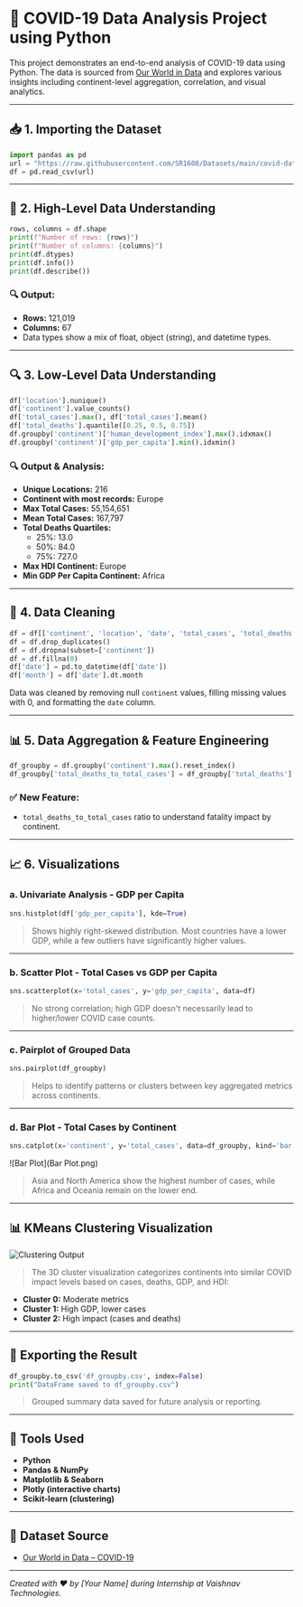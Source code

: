 
# 🦠 COVID-19 Data Analysis Project using Python

This project demonstrates an end-to-end analysis of COVID-19 data using Python. The data is sourced from [Our World in Data](https://github.com/SR1608/Datasets/blob/main/covid-data.csv) and explores various insights including continent-level aggregation, correlation, and visual analytics.

---

## 📥 1. Importing the Dataset

```python
import pandas as pd
url = "https://raw.githubusercontent.com/SR1608/Datasets/main/covid-data.csv"
df = pd.read_csv(url)
```

---

## 🧾 2. High-Level Data Understanding

```python
rows, columns = df.shape
print(f"Number of rows: {rows}")
print(f"Number of columns: {columns}")
print(df.dtypes)
print(df.info())
print(df.describe())
```

### 🔍 Output:
- **Rows:** 121,019
- **Columns:** 67
- Data types show a mix of float, object (string), and datetime types.

---

## 🔍 3. Low-Level Data Understanding

```python
df['location'].nunique()
df['continent'].value_counts()
df['total_cases'].max(), df['total_cases'].mean()
df['total_deaths'].quantile([0.25, 0.5, 0.75])
df.groupby('continent')['human_development_index'].max().idxmax()
df.groupby('continent')['gdp_per_capita'].min().idxmin()
```

### 🔍 Output & Analysis:
- **Unique Locations:** 216
- **Continent with most records:** Europe
- **Max Total Cases:** 55,154,651
- **Mean Total Cases:** 167,797
- **Total Deaths Quartiles:**
  - 25%: 13.0
  - 50%: 84.0
  - 75%: 727.0
- **Max HDI Continent:** Europe
- **Min GDP Per Capita Continent:** Africa

---

## 🧹 4. Data Cleaning

```python
df = df[['continent', 'location', 'date', 'total_cases', 'total_deaths', 'gdp_per_capita', 'human_development_index']]
df = df.drop_duplicates()
df = df.dropna(subset=['continent'])
df = df.fillna(0)
df['date'] = pd.to_datetime(df['date'])
df['month'] = df['date'].dt.month
```

Data was cleaned by removing null `continent` values, filling missing values with 0, and formatting the `date` column.

---

## 📊 5. Data Aggregation & Feature Engineering

```python
df_groupby = df.groupby('continent').max().reset_index()
df_groupby['total_deaths_to_total_cases'] = df_groupby['total_deaths'] / df_groupby['total_cases']
```

### ✅ New Feature:
- `total_deaths_to_total_cases` ratio to understand fatality impact by continent.

---

## 📈 6. Visualizations

### a. Univariate Analysis - GDP per Capita

```python
sns.histplot(df['gdp_per_capita'], kde=True)
```

> Shows highly right-skewed distribution. Most countries have a lower GDP, while a few outliers have significantly higher values.

---

### b. Scatter Plot - Total Cases vs GDP per Capita

```python
sns.scatterplot(x='total_cases', y='gdp_per_capita', data=df)
```

> No strong correlation; high GDP doesn't necessarily lead to higher/lower COVID case counts.

---

### c. Pairplot of Grouped Data

```python
sns.pairplot(df_groupby)
```

> Helps to identify patterns or clusters between key aggregated metrics across continents.

---

### d. Bar Plot - Total Cases by Continent

```python
sns.catplot(x='continent', y='total_cases', data=df_groupby, kind='bar')
```

![Bar Plot](Bar Plot.png)

> Asia and North America show the highest number of cases, while Africa and Oceania remain on the lower end.

---

## 📊 KMeans Clustering Visualization

![Clustering Output](6f73413d-2acc-4679-bec9-1bc09e541e85.png)

> The 3D cluster visualization categorizes continents into similar COVID impact levels based on cases, deaths, GDP, and HDI:
- **Cluster 0:** Moderate metrics
- **Cluster 1:** High GDP, lower cases
- **Cluster 2:** High impact (cases and deaths)

---

## 💾 Exporting the Result

```python
df_groupby.to_csv('df_groupby.csv', index=False)
print("DataFrame saved to df_groupby.csv")
```

> Grouped summary data saved for future analysis or reporting.

---

## 🧰 Tools Used
- **Python**
- **Pandas & NumPy**
- **Matplotlib & Seaborn**
- **Plotly (interactive charts)**
- **Scikit-learn (clustering)**

---

## 📄 Dataset Source
- [Our World in Data – COVID-19](https://github.com/SR1608/Datasets/blob/main/covid-data.csv)

---

*Created with ❤️ by [Your Name] during Internship at Vaishnav Technologies.*
